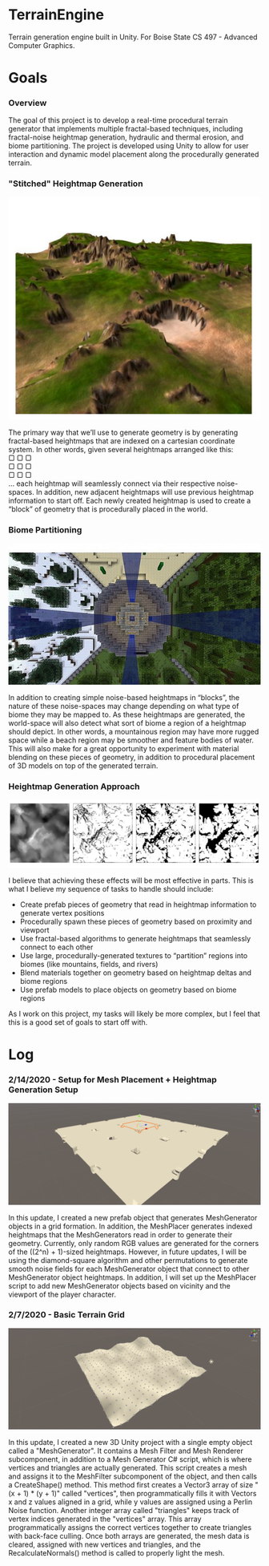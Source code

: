 # TerrainEngine
Terrain generation engine built in Unity. For Boise State CS 497 - Advanced Computer Graphics.

# Goals

### Overview
The goal of this project is to develop a real-time procedural terrain generator that implements multiple fractal-based techniques, including fractal-noise heightmap generation, hydraulic and thermal erosion, and biome partitioning. The project is developed using Unity to allow for user interaction and dynamic model placement along the procedurally generated terrain.

### "Stitched" Heightmap Generation
![S1](Images/S1.PNG)

The primary way that we’ll use to generate geometry is by generating fractal-based heightmaps that are indexed on a cartesian coordinate system. In other words, given several heightmaps arranged like this:  
▢ ▢ ▢  
▢ ▢ ▢  
▢ ▢ ▢  
… each heightmap will seamlessly connect via their respective noise-spaces. In addition, new adjacent heightmaps will use previous heightmap information to start off. Each newly created heightmap is used to create a “block” of geometry that is procedurally placed in the world.

### Biome Partitioning
![S2](Images/S2.jpg)

In addition to creating simple noise-based heightmaps in “blocks”, the nature of these noise-spaces may change depending on what type of biome they may be mapped to. As these heightmaps are generated, the world-space will also detect what sort of biome a region of a heightmap should depict. In other words, a mountainous region may have more rugged space while a beach region may be smoother and feature bodies of water. This will also make for a great opportunity to experiment with material blending on these pieces of geometry, in addition to procedural placement of 3D models on top of the generated terrain.

### Heightmap Generation Approach
![S3](Images/S3.PNG)

I believe that achieving these effects will be most effective in parts. This is what I believe my sequence of tasks to handle should include:

-	Create prefab pieces of geometry that read in heightmap information to generate vertex positions
-	Procedurally spawn these pieces of geometry based on proximity and viewport
-	Use fractal-based algorithms to generate heightmaps that seamlessly connect to each other
-	Use large, procedurally-generated textures to “partition” regions into biomes (like mountains, fields, and rivers)
-	Blend materials together on geometry based on heightmap deltas and biome regions
-	Use prefab models to place objects on geometry based on biome regions

As I work on this project, my tasks will likely be more complex, but I feel that this is a good set of goals to start off with.


# Log

### 2/14/2020 - Setup for Mesh Placement + Heightmap Generation Setup
![2](Images/2.PNG)

In this update, I created a new prefab object that generates MeshGenerator objects in a grid formation. In addition, the MeshPlacer generates indexed heightmaps that the MeshGenerators read in order to generate their geometry. Currently, only random RGB values are generated for the corners of the ((2^n) + 1)-sized heightmaps. However, in future updates, I will be using the diamond-square algorithm and other permutations to generate smooth noise fields for each MeshGenerator object that connect to other MeshGenerator object heightmaps. In addition, I will set up the MeshPlacer script to add new MeshGenerator objects based on vicinity and the viewport of the player character. 

### 2/7/2020 - Basic Terrain Grid
![1](Images/1.PNG)

In this update, I created a new 3D Unity project with a single empty object called a "MeshGenerator". It contains a Mesh Filter and Mesh Renderer subcomponent, in addition to a Mesh Generator C# script, which is where vertices and triangles are actually generated. This script creates a mesh and assigns it to the MeshFilter subcomponent of the object, and then calls a CreateShape() method. This method first creates a Vector3 array of size "(x + 1) * (y + 1)" called "vertices", then programmatically fills it with Vectors x and z values aligned in a grid, while y values are assigned using a Perlin Noise function. Another integer array called "triangles" keeps track of vertex indices generated in the "vertices" array. This array programmatically assigns the correct vertices together to create triangles with back-face culling. Once both arrays are generated, the mesh data is cleared, assigned with new vertices and triangles, and the RecalculateNormals() method is called to properly light the mesh.
